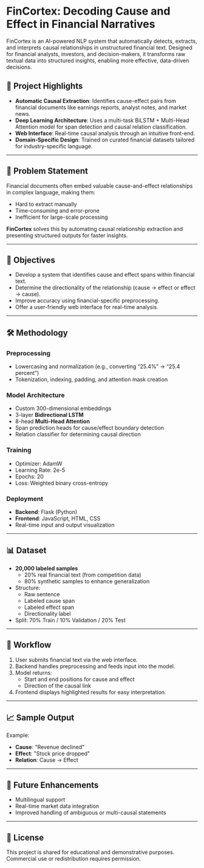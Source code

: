 # FinCortex: Decoding Cause and Effect in Financial Narratives

FinCortex is an AI-powered NLP system that automatically detects, extracts, and interprets causal relationships in unstructured financial text. Designed for financial analysts, investors, and decision-makers, it transforms raw textual data into structured insights, enabling more effective, data-driven decisions.

## 🚀 Project Highlights

- **Automatic Causal Extraction**: Identifies cause-effect pairs from financial documents like earnings reports, analyst notes, and market news.
- **Deep Learning Architecture**: Uses a multi-task BiLSTM + Multi-Head Attention model for span detection and causal relation classification.
- **Web Interface**: Real-time causal analysis through an intuitive front-end.
- **Domain-Specific Design**: Trained on curated financial datasets tailored for industry-specific language.

---

## 🧠 Problem Statement

Financial documents often embed valuable cause-and-effect relationships in complex language, making them:
- Hard to extract manually
- Time-consuming and error-prone
- Inefficient for large-scale processing

**FinCortex** solves this by automating causal relationship extraction and presenting structured outputs for faster insights.

---

## 🎯 Objectives

- Develop a system that identifies cause and effect spans within financial text.
- Determine the directionality of the relationship (cause → effect or effect → cause).
- Improve accuracy using financial-specific preprocessing.
- Offer a user-friendly web interface for real-time analysis.

---

## 🛠️ Methodology

### Preprocessing
- Lowercasing and normalization (e.g., converting “25.4%” → “25.4 percent”)
- Tokenization, indexing, padding, and attention mask creation

### Model Architecture
- Custom 300-dimensional embeddings
- 3-layer **Bidirectional LSTM**
- 8-head **Multi-Head Attention**
- Span prediction heads for cause/effect boundary detection
- Relation classifier for determining causal direction

### Training
- Optimizer: AdamW  
- Learning Rate: 2e-5  
- Epochs: 20  
- Loss: Weighted binary cross-entropy  

### Deployment
- **Backend**: Flask (Python)
- **Frontend**: JavaScript, HTML, CSS
- Real-time input and output visualization

---

## 📊 Dataset

- **20,000 labeled samples**
  - 20% real financial text (from competition data)
  - 80% synthetic samples to enhance generalization
- Structure:
  - Raw sentence
  - Labeled cause span
  - Labeled effect span
  - Directionality label
- Split: 70% Train / 10% Validation / 20% Test

---

## 🔁 Workflow

1. User submits financial text via the web interface.
2. Backend handles preprocessing and feeds input into the model.
3. Model returns:
   - Start and end positions for cause and effect
   - Direction of the causal link
4. Frontend displays highlighted results for easy interpretation.

---

## 📈 Sample Output

Example:
- **Cause**: "Revenue declined"
- **Effect**: "Stock price dropped"
- **Relation**: Cause → Effect

---

## 📎 Future Enhancements

- Multilingual support
- Real-time market data integration
- Improved handling of ambiguous or multi-causal statements

---

## 📜 License

This project is shared for educational and demonstrative purposes. Commercial use or redistribution requires permission.

